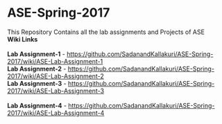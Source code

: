 # ASE-Spring-2017

This Repository Contains all the lab assignments and Projects of ASE<br>
<b>Wiki Links</b><br><br>
<b>Lab Assignment-1</b> - https://github.com/SadanandKallakuri/ASE-Spring-2017/wiki/ASE-Lab-Assignment-1<br>
<b>Lab Assignment-2</b> - https://github.com/SadanandKallakuri/ASE-Spring-2017/wiki/ASE-Lab-Assignment-2<br>
<b>Lab Assignment-3</b> - https://github.com/SadanandKallakuri/ASE-Spring-2017/wiki/ASE-Lab-Assignment-3<br>   
<b>Lab Assignment-4</b> - https://github.com/SadanandKallakuri/ASE-Spring-2017/wiki/ASE-Lab-Assignment-4<br>
                          
